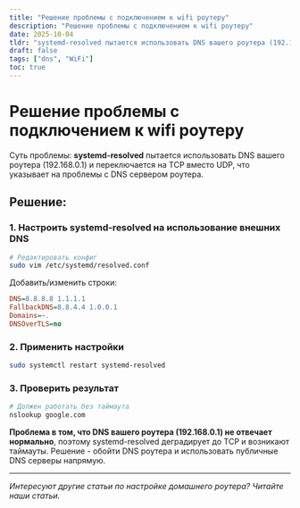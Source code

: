 ```yaml
---
title: "Решение проблемы с подключением к wifi роутеру"
description: "Решение проблемы с подключением к wifi роутеру"
date: 2025-10-04
tldr: "systemd-resolved пытается использовать DNS вашего роутера (192.168.0.1) и переключается на TCP вместо UDP, что указывает на проблемы с DNS сервером роутера."
draft: false
tags: ["dns", "WiFi"]
toc: true
---
```


# Решение проблемы с подключением к wifi роутеру
Суть проблемы: **systemd-resolved** пытается использовать DNS вашего роутера (192.168.0.1) и переключается на TCP вместо UDP, что указывает на проблемы с DNS сервером роутера.


## Решение:

### 1. Настроить systemd-resolved на использование внешних DNS

```bash
# Редактировать конфиг
sudo vim /etc/systemd/resolved.conf
```

Добавить/изменить строки:
```ini
DNS=8.8.8.8 1.1.1.1
FallbackDNS=8.8.4.4 1.0.0.1
Domains=~.
DNSOverTLS=no
```

### 2. Применить настройки

```bash
sudo systemctl restart systemd-resolved
```

### 3. Проверить результат

```bash
# Должен работать без таймаута
nslookup google.com
```

**Проблема в том, что DNS вашего роутера (192.168.0.1) не отвечает нормально**, поэтому systemd-resolved деградирует до TCP и возникают таймауты. Решение - обойти DNS роутера и использовать публичные DNS серверы напрямую.

---

*Интересуют другие статьи по настройке домашнего роутера? Читайте наши статьи.*

